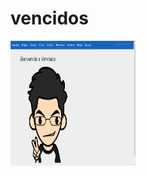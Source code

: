 # vencidos
<img src="https://raw.githubusercontent.com/angelleoneltorrelopez/vencidos/master/images/01.png" width="200" height="200" />
